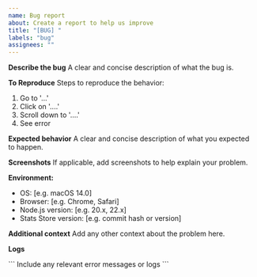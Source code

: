 ```yaml
---
name: Bug report
about: Create a report to help us improve
title: "[BUG] "
labels: "bug"
assignees: ""
---
```


**Describe the bug**
A clear and concise description of what the bug is.

**To Reproduce**
Steps to reproduce the behavior:

1. Go to '...'
2. Click on '....'
3. Scroll down to '....'
4. See error

**Expected behavior**
A clear and concise description of what you expected to happen.

**Screenshots**
If applicable, add screenshots to help explain your problem.

**Environment:**

- OS: [e.g. macOS 14.0]
- Browser: [e.g. Chrome, Safari]
- Node.js version: [e.g. 20.x, 22.x]
- Stats Store version: [e.g. commit hash or version]

**Additional context**
Add any other context about the problem here.

**Logs**

\`\`\`
Include any relevant error messages or logs
\`\`\`
